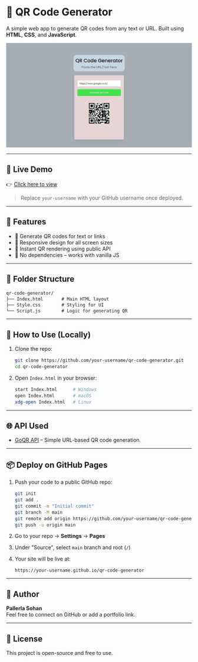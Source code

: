 # 🔳 QR Code Generator

A simple web app to generate QR codes from any text or URL. Built using **HTML**, **CSS**, and **JavaScript**.

![App Screenshot](./output2.png)

---

## 🚀 Live Demo

👉 [Click here to view](https://your-username.github.io/qr-code-generator)

> Replace `your-username` with your GitHub username once deployed.

---

## 🧠 Features

- 🔹 Generate QR codes for text or links
- 🔹 Responsive design for all screen sizes
- 🔹 Instant QR rendering using public API
- 🔹 No dependencies – works with vanilla JS

---

## 📁 Folder Structure

```
qr-code-generator/
├── Index.html       # Main HTML layout
├── Style.css        # Styling for UI
└── Script.js        # Logic for generating QR
```

---

## 🔧 How to Use (Locally)

1. Clone the repo:
   ```bash
   git clone https://github.com/your-username/qr-code-generator.git
   cd qr-code-generator
   ```

2. Open `Index.html` in your browser:
   ```bash
   start Index.html      # Windows
   open Index.html       # macOS
   xdg-open Index.html   # Linux
   ```

---

## 🌐 API Used

- [GoQR API](https://goqr.me/api/) – Simple URL-based QR code generation.

---

## 📦 Deploy on GitHub Pages

1. Push your code to a public GitHub repo:
   ```bash
   git init
   git add .
   git commit -m "Initial commit"
   git branch -M main
   git remote add origin https://github.com/your-username/qr-code-generator.git
   git push -u origin main
   ```

2. Go to your repo → **Settings** → **Pages**

3. Under "Source", select `main` branch and root (`/`)

4. Your site will be live at:
   ```
   https://your-username.github.io/qr-code-generator
   ```

---

## 👤 Author

**Pallerla Sohan**  
Feel free to connect on GitHub or add a portfolio link.

---

## 📄 License

This project is open-source and free to use.
